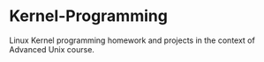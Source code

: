 # Kernel-Programming

Linux Kernel programming homework and projects in the context of Advanced Unix course.
